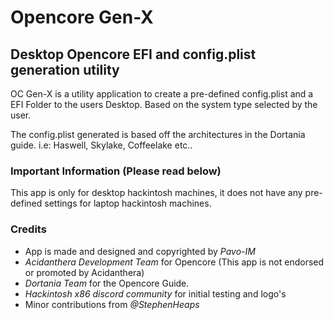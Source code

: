 # Opencore Gen-X
## Desktop Opencore EFI and config.plist generation utility

OC Gen-X is a utility application to create a pre-defined config.plist and a EFI Folder to the users Desktop. Based on the system type selected by the user.

The config.plist generated is based off the architectures in the Dortania guide.
i.e: Haswell, Skylake, Coffeelake etc..

### Important Information (Please read below)
This app is only for desktop hackintosh machines, it does not have any pre-defined settings for laptop hackintosh machines.

### Credits
* App is made and designed and copyrighted by *Pavo-IM*
* *Acidanthera Development Team* for Opencore (This app is not endorsed or promoted by Acidanthera)
* *Dortania Team* for the Opencore Guide.
* *Hackintosh x86 discord community* for initial testing and logo's
* Minor contributions from *@StephenHeaps*


